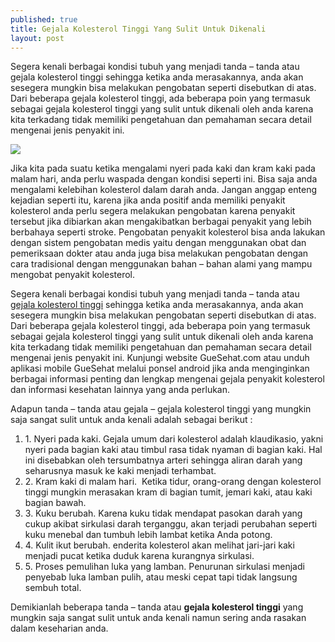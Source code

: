 ```yaml
---
published: true
title: Gejala Kolesterol Tinggi Yang Sulit Untuk Dikenali
layout: post
---
```

Segera kenali berbagai kondisi tubuh yang menjadi tanda – tanda atau gejala kolesterol tinggi sehingga ketika anda merasakannya, anda akan sesegera mungkin bisa melakukan pengobatan seperti disebutkan di atas. Dari beberapa gejala kolesterol tinggi, ada beberapa poin yang termasuk sebagai gejala kolesterol tinggi yang sulit untuk dikenali oleh anda karena kita terkadang tidak memiliki pengetahuan dan pemahaman secara detail mengenai jenis penyakit ini.

<img src="https://3.bp.blogspot.com/-xPU9OId3TdY/WhgtaxhPGhI/AAAAAAAAFjQ/IgImJyTy6QscuOe2eABGD12kcndEVpk7gCLcBGAs/s1600/medic-563423_640.jpg" />

Jika kita pada suatu ketika mengalami nyeri pada kaki dan kram kaki pada malam hari, anda perlu waspada dengan kondisi seperti ini. Bisa saja anda mengalami kelebihan kolesterol dalam darah anda. Jangan anggap enteng kejadian seperti itu, karena jika anda positif anda memiliki penyakit kolesterol anda perlu segera melakukan pengobatan karena penyakit tersebut jika dibiarkan akan mengakibatkan berbagai penyakit yang lebih berbahaya seperti stroke. Pengobatan penyakit kolesterol bisa anda lakukan dengan sistem pengobatan medis yaitu dengan menggunakan obat dan pemeriksaan dokter atau anda juga bisa melakukan pengobatan dengan cara tradisional dengan menggunakan bahan – bahan alami yang mampu mengobat penyakit kolesterol. 

Segera kenali berbagai kondisi tubuh yang menjadi tanda – tanda atau <a target="_blank" href="https://www.guesehat.com/faktor-penyebab-kadar-kolesterol-tinggi">gejala kolesterol tinggi</a> sehingga ketika anda merasakannya, anda akan sesegera mungkin bisa melakukan pengobatan seperti disebutkan di atas. Dari beberapa gejala kolesterol tinggi, ada beberapa poin yang termasuk sebagai gejala kolesterol tinggi yang sulit untuk dikenali oleh anda karena kita terkadang tidak memiliki pengetahuan dan pemahaman secara detail mengenai jenis penyakit ini. Kunjungi website GueSehat.com atau unduh aplikasi mobile GueSehat melalui ponsel android jika anda menginginkan berbagai informasi penting dan lengkap mengenai gejala penyakit kolesterol dan informasi kesehatan lainnya yang anda perlukan.

Adapun tanda – tanda atau gejala – gejala kolesterol tinggi yang mungkin saja sangat sulit untuk anda kenali adalah sebagai berikut :
<ol>
<li>1. Nyeri pada kaki. Gejala umum dari kolesterol adalah klaudikasio, yakni nyeri pada bagian kaki atau timbul rasa tidak nyaman di bagian kaki. Hal ini disebabkan oleh tersumbatnya arteri sehingga aliran darah yang seharusnya masuk ke kaki menjadi terhambat.</li>
<li>2. Kram kaki di malam hari.  Ketika tidur, orang-orang dengan kolesterol tinggi mungkin merasakan kram di bagian tumit, jemari kaki, atau kaki bagian bawah.</li>
<li>3. Kuku berubah. Karena kuku tidak mendapat pasokan darah yang cukup akibat sirkulasi darah terganggu, akan terjadi perubahan seperti kuku menebal dan tumbuh lebih lambat ketika Anda potong.</li>
<li>4. Kulit ikut berubah. enderita kolesterol akan melihat jari-jari kaki menjadi pucat ketika duduk karena kurangnya sirkulasi.</li>
<li>5. Proses pemulihan luka yang lamban. Penurunan sirkulasi menjadi penyebab luka lamban pulih, atau meski cepat tapi tidak langsung sembuh total.</li></ol>

Demikianlah beberapa tanda – tanda atau <b>gejala kolesterol tinggi</b> yang mungkin saja sangat sulit untuk anda kenali namun sering anda rasakan dalam keseharian anda.
